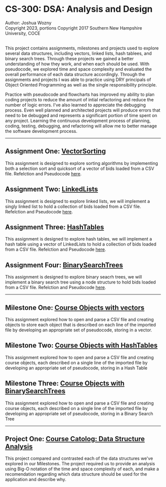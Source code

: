 # CS-300: DSA: Analysis and Design

Author: Joshua Wozny <br>
Copyright 2023, portions Copyright 2017 Southern New Hampshire University, COCE<br>
<br>

This project contains assignments, milestones and projects used to explore several data structures, including vectors, linked lists, hash tablees, and binary search trees. Through these projects we gained a better understanding of how they work, and when each should be used. With pseudocode, we explored time and space complexity
and evaluated the overall performance of each data structure accordingly. Through the assignments and projects I was able to practice using DRY principals of Object Oriented Programming as well as the single responsibility principle.

Practice with pseudocode and flowcharts has improved my ability to plan coding projects to reduce the amount of intial refactoring and reduce the number of logic errors. I've also learned to appreciate the debugging process. Even well planned and architected projects will produce errors that need to be debugged and represents a significant portion of time spent on any project. Learning the continuous development process of planning, coding, testing, debugging, and refactoring will allow me to better manage the software development process.

<hr>

## Assignment One: [VectorSorting](https://github.com/joshuawozny/CS-300/tree/main/VectorSorting)
This assignment is designed to explore sorting algorithms by implementing both a selection sort and quicksort of a vector of bids loaded from a CSV file. Refelction and Pseudocode [here](https://github.com/joshuawozny/CS-300/tree/main/Documents). 

## Assignment Two: [LinkedLists](https://github.com/joshuawozny/CS-300/tree/main/LinkedList/LinkedList)
This assignment is designed to explore linked lists, we will implement a singly linked list to hold a collection of bids loaded from a CSV file. Refelction and Pseudocode [here](https://github.com/joshuawozny/CS-300/tree/main/Documents). 

## Assignment Three: [HashTables](https://github.com/joshuawozny/CS-300/tree/main/HashTable/HashTable)
This assignment is designed to explore hash tables, we will implement a hash table using a vector of LinkedLists to hold a collection of bids loaded from a CSV file. Refelction and Pseudocode [here](https://github.com/joshuawozny/CS-300/tree/main/Documents). 

## Assignment Four: [BinarySearchTrees](https://github.com/joshuawozny/CS-300/tree/main/BinarySearchTree/BinarySearchTree)
This assignment is designed to explore binary seacrh trees, we will implement a binary search tree using a node structure to hold bids loaded from a CSV file. Refelction and Pseudocode [here](https://github.com/joshuawozny/CS-300/tree/main/Documents). 
<hr>

## Milestone One: [Course Objects with vectors](https://github.com/joshuawozny/CS-300/tree/main/Documents)

This assignment explored how to open and parse a CSV file and creating objects to store each object that is described on each line of the imported file by developing an appropriate set of pseudocode, storing in a vector. 

## Milestone Two: [Course Objects with HashTables](https://github.com/joshuawozny/CS-300/tree/main/Documents)

This assignment explored how to open and parse a CSV file and creating course objects, each described on a single line of the imported file by developing an appropriate set of pseudocode, storing in a Hash Table

## Milestone Three: [Course Objects with BinarySearchTrees](https://github.com/joshuawozny/CS-300/tree/main/Documents)

This assignment explored how to open and parse a CSV file and creating course objects, each described on a single line of the imported file by developing an appropriate set of pseudocode, storing in a Binary Search Tree
<hr>

## Project One: [Course Catolog: Data Structure Analysis](https://github.com/joshuawozny/CS-300/tree/main/Documents)

This project compared and contrasted each of the data structures we've explored in our Milestones. The project required us to provide an analysis using Big-O notation of the time and space complexity of each, and make a recomendation regarding which data structure should be used for the application and describe why.
